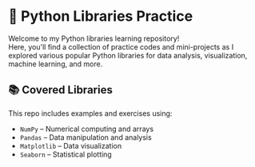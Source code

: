 # 🐍 Python Libraries Practice

Welcome to my Python libraries learning repository!  
Here, you'll find a collection of practice codes and mini-projects as I explored various popular Python libraries for data analysis, visualization, machine learning, and more.

## 📚 Covered Libraries

This repo includes examples and exercises using:

- `NumPy` – Numerical computing and arrays  
- `Pandas` – Data manipulation and analysis  
- `Matplotlib` – Data visualization  
- `Seaborn` – Statistical plotting  
